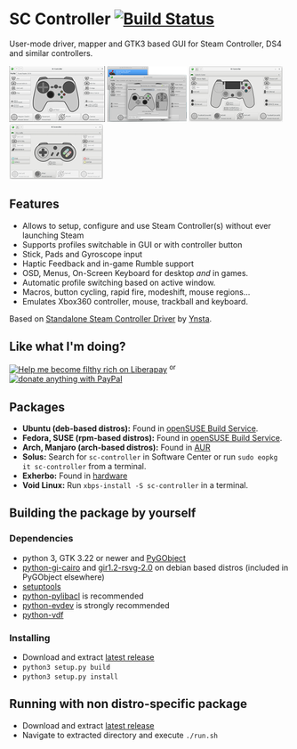 # SC Controller [![Build Status](https://travis-ci.org/kozec/sc-controller.svg?branch=master)](https://travis-ci.org/kozec/sc-controller)


User-mode driver, mapper and GTK3 based GUI for Steam Controller, DS4 and similar controllers.

[![screenshot1](docs/screenshot1-tn.png?raw=true)](docs/screenshot1.png?raw=true)
[![screenshot2](docs/screenshot2-tn.png?raw=true)](docs/screenshot2.png?raw=true)
[![screenshot3](docs/screenshot3-tn.png?raw=true)](docs/screenshot3.png?raw=true)
[![screenshot3](docs/screenshot4-tn.png?raw=true)](docs/screenshot4.png?raw=true)

## Features
- Allows to setup, configure and use Steam Controller(s) without ever launching Steam
- Supports profiles switchable in GUI or with controller button
- Stick, Pads and Gyroscope input
- Haptic Feedback and in-game Rumble support
- OSD, Menus, On-Screen Keyboard for desktop *and* in games.
- Automatic profile switching based on active window.
- Macros, button cycling, rapid fire, modeshift, mouse regions...
- Emulates Xbox360 controller, mouse, trackball and keyboard.

Based on [Standalone Steam Controller Driver](https://github.com/ynsta/steamcontroller) by [Ynsta](https://github.com/ynsta).

## Like what I'm doing?

[![Help me become filthy rich on Liberapay](https://img.shields.io/badge/Help%20me%20become%20filthy%20rich%20on-Liberapay-yellow.svg)](https://liberapay.com/kozec) <sup>or</sup> [![donate anything with PayPal](https://img.shields.io/badge/donate_anything_with-Paypal-blue.svg)](https://www.paypal.com/cgi-bin/webscr?cmd=_donations&business=77DQD3L9K8RPU&lc=SK&item_name=kozec&item_number=scc&currency_code=EUR&bn=PP%2dDonationsBF%3abtn_donate_LG%2egif%3aNonHosted)

## Packages

 - **Ubuntu (deb-based distros):** Found in [openSUSE Build Service](https://software.opensuse.org/download.html?project=home%3Akozec&package=sc-controller).
 - **Fedora, SUSE (rpm-based distros):** Found in [openSUSE Build Service](https://software.opensuse.org/download.html?project=home%3Akozec&package=sc-controller).
 - **Arch, Manjaro (arch-based distros):** Found in [AUR](https://aur.archlinux.org/packages/sc-controller-git/)
 - **Solus:** Search for `sc-controller` in Software Center or run `sudo eopkg it sc-controller` from a terminal.
 - **Exherbo:** Found in [hardware](https://git.exherbo.org/summer/packages/input/sc-controller)
 - **Void Linux:** Run `xbps-install -S sc-controller` in a terminal.


## Building the package by yourself

### Dependencies
  - python 3, GTK 3.22 or newer and [PyGObject](https://live.gnome.org/PyGObject)
  - [python-gi-cairo](https://packages.debian.org/sid/python-gi-cairo) and [gir1.2-rsvg-2.0](https://packages.debian.org/sid/gir1.2-rsvg-2.0) on debian based distros (included in PyGObject elsewhere)
  - [setuptools](https://pypi.python.org/pypi/setuptools)
  - [python-pylibacl](http://pylibacl.k1024.org/) is recommended
  - [python-evdev](https://python-evdev.readthedocs.io/en/latest/) is strongly recommended
  - [python-vdf](https://pypi.org/project/vdf/)

### Installing
  - Download and extract  [latest release](https://github.com/kozec/sc-controller/releases/latest)
  - `python3 setup.py build`
  - `python3 setup.py install`


## Running with non distro-specific package          
  - Download and extract [latest release](https://github.com/kozec/sc-controller/releases/latest)
  - Navigate to extracted directory and execute `./run.sh`
